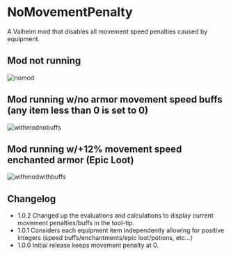 # NoMovementPenalty

A Valheim mod that disables all movement speed penalties caused by equipment.

## Mod not running
![nomod](https://user-images.githubusercontent.com/342276/217718349-e7c5cb57-48d5-4bd0-8652-28f3f36f2b80.png)


## Mod running w/no armor movement speed buffs (any item less than 0 is set to 0)
![withmodnobuffs](https://user-images.githubusercontent.com/342276/217718355-8e408bdc-76b9-409c-84d0-bb4b7f49c11e.png)


## Mod running w/+12% movement speed enchanted armor (Epic Loot)
![withmodwithbuffs](https://user-images.githubusercontent.com/342276/218336498-e0fb61f3-048c-45fb-9cb0-aeb69b5dd7cd.png)


## Changelog

- 1.0.2 Changed up the evaluations and calculations to display current movement penalties/buffs in the tool-tip.
- 1.0.1 Considers each equipment item independently allowing for positive integers (speed buffs/enchantments/epic loot/potions, etc...)
- 1.0.0 Initial release keeps movement penalty at 0.
